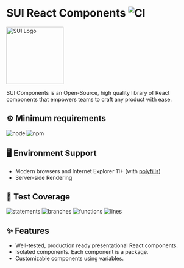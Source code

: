 # SUI React Components ![CI](https://github.com/SUI-Components/sui-components/workflows/CI/badge.svg)

<img src="https://avatars2.githubusercontent.com/u/13288987?s=200&v=4" alt="SUI Logo" width="150">

SUI Components is an Open-Source, high quality library of React components that empowers teams to craft any product with ease.

## ⚙️ Minimum requirements
![node](https://shields.io/badge/node-v16+-lightgray?logo=nodedotjs&logoWidth=20&style=for-the-badge)
![npm](https://shields.io/badge/npm-v7+-lightgrey?logo=npm&logoWidth=20&style=for-the-badge)

## 🖥 Environment Support

- Modern browsers and Internet Explorer 11+ (with [polyfills](https://github.com/SUI-Components/sui/tree/master/packages/sui-polyfills))
- Server-side Rendering

## 🧪 Test Coverage

![statements](https://shields.io/badge/statements-70.17%25-orange)
![branches](https://shields.io/badge/branches-54.98%25-AA0000)
![functions](https://shields.io/badge/functions-55.65%25-AA0000)
![lines](https://shields.io/badge/lines-71.96%25-orange)

## ✨ Features

- Well-tested, production ready presentational React components.
- Isolated components. Each component is a package.
- Customizable components using variables.
